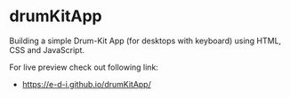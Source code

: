 # drumKitApp

Building a simple Drum-Kit App (for desktops with keyboard) using HTML, CSS and JavaScript.

For live preview check out following link:

- https://e-d-i.github.io/drumKitApp/
